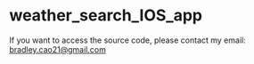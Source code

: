 # weather_search_IOS_app

If you want to access the source code, please contact my email: bradley.cao21@gmail.com
